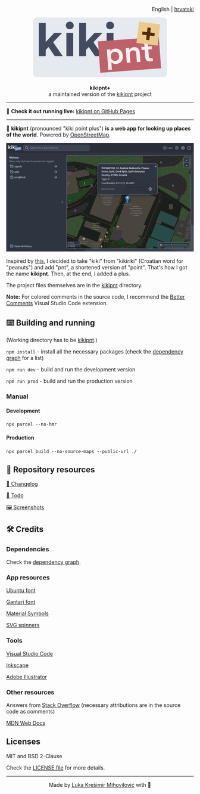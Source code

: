 <p align="right">
    English | <a href="./README_hr.md">hrvatski</a>
</p>

<p align="center">
    <img src="./logo_std.svg" width=360>
    <br><br>
    <b>kikipnt+</b>
    <br>
    a maintained version of the <a href="https://github.com/kresimirko/kikipnt">kikipnt</a> project
</p>

---

:link: **Check it out running live:** [kikipnt on GitHub Pages](https://kresimirko.github.io/kikipnt-plus/#/)

---

:pushpin: **kikipnt** (pronounced "kiki point plus") **is a web app for looking up places of the world**. Powered by [OpenStreetMap](https://www.openstreetmap.org/).

![kikipnt screenshot](./screenshots/latest.png)

Inspired by [this](https://github.com/ful1e5/Bibata_Cursor#what-does-bibata-mean), I decided to take "kiki" from "kikiriki" (Croatian word for "peanuts") and add "pnt", a shortened version of "point". That's how I got the name **kikipnt**. Then, at the end, I added a plus.

The project files themselves are in the [kikipnt](./kikipnt/) directory.

**Note:** For colored comments in the source code, I recommend the [Better Comments](https://marketplace.visualstudio.com/items?itemName=aaron-bond.better-comments) Visual Studio Code extension.

## :keyboard: Building and running

(Working directory has to be [kikipnt](./kikipnt/).)

`npm install` - install all the necessary packages (check the [dependency graph](https://github.com/kresimirko/kikipnt/network/dependencies) for a list)

`npm run dev` - build and run the development version

`npm run prod` - build and run the production version

### Manual

#### Development

`npx parcel --no-hmr`

#### Production

`npx parcel build --no-source-maps --public-url ./`

## :page_with_curl: Repository resources

[:page_facing_up: Changelog](./CHANGELOG.md)

[:memo: Todo](./TODO.md)

[:framed_picture: Screenshots](./screenshots/)

## :hammer_and_wrench: Credits

### Dependencies

Check the [dependency graph](https://github.com/kresimirko/kikipnt/network/dependencies).

### App resources

[Ubuntu font](https://fonts.google.com/specimen/Ubuntu/)

[Gantari font](https://fonts.google.com/specimen/Gantari)

[Material Symbols](https://fonts.google.com/icons/)

[SVG spinners](https://github.com/n3r4zzurr0/svg-spinners/)

### Tools

[Visual Studio Code](https://code.visualstudio.com/)

[Inkscape](https://inkscape.org/)

[Adobe Illustrator](https://www.adobe.com/products/illustrator.html)

### Other resources

Answers from [Stack Overflow](https://stackoverflow.com/) (necessary attributions are in the source code as comments)

[MDN Web Docs](https://developer.mozilla.org/en-US/)

## Licenses

MIT and BSD 2-Clause

Check the [LICENSE file](./LICENSE.txt) for more details.

---

<p align="center">
    Made by <a href="https://kresimirko.github.io">Luka Krešimir Mihovilović</a> with &#128156;
</p>

